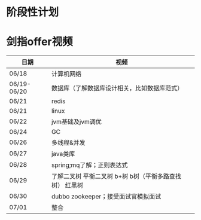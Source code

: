# 阶段性计划

# 剑指offer视频
 日期  | 视频
----  | ----
06/18 | 计算机网络
06/19-06/20 | 数据库（了解数据库设计相关，比如数据库范式）
06/21 | redis
06/21 | linux
06/22 | jvm基础及jvm调优 
06/24 | GC
06/26 | 多线程&并发
06/27 | java类库
06/28 | spring;mq了解；正则表达式
06/29 | 了解二叉树 平衡二叉树 b+树 b树（平衡多路查找树） 红黑树
06/30 | dubbo zookeeper；接受面试官模拟面试
07/01 | 整合


















